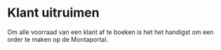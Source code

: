 # Klant uitruimen

Om alle voorraad van een klant af te boeken is het het handigst om een order te maken op de Montaportal.
